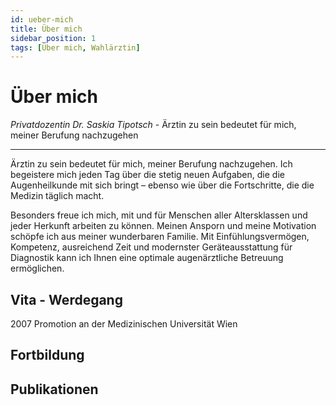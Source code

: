 ```yaml
---
id: ueber-mich
title: Über mich 
sidebar_position: 1
tags: [Über mich, Wahlärztin]
---
```


# Über mich 

*Privatdozentin Dr. Saskia Tipotsch* - Ärztin zu  sein bedeutet für mich, meiner Berufung nachzugehen

------



Ärztin zu  sein bedeutet für mich, meiner Berufung nachzugehen. Ich begeistere mich jeden Tag über die stetig neuen Aufgaben, die die Augenheilkunde mit sich bringt – ebenso wie über die Fortschritte, die die Medizin täglich macht.

Besonders freue ich mich, mit und für Menschen aller  Altersklassen und jeder Herkunft arbeiten zu können. Meinen Ansporn und  meine Motivation schöpfe ich aus meiner wunderbaren Familie. Mit Einfühlungsvermögen, Kompetenz, ausreichend Zeit und modernster Geräteausstattung für Diagnostik kann ich Ihnen eine optimale augenärztliche Betreuung ermöglichen. 



## Vita - Werdegang

2007 Promotion an der Medizinischen Universität Wien 



## Fortbildung





## Publikationen

